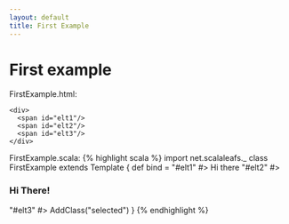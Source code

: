```yaml
---
layout: default
title: First Example
---
```

# First example

FirstExample.html:

    <div>
      <span id="elt1"/>
      <span id="elt2"/>
      <span id="elt3"/>
    </div>

FirstExample.scala:
{% highlight scala %}
import net.scalaleafs._
class FirstExample extends Template {
  def bind = 
    "#elt1" #> Hi there
    "#elt2" #> <h3>Hi There!</h3>
    "#elt3" #> AddClass("selected")
}
{% endhighlight %}